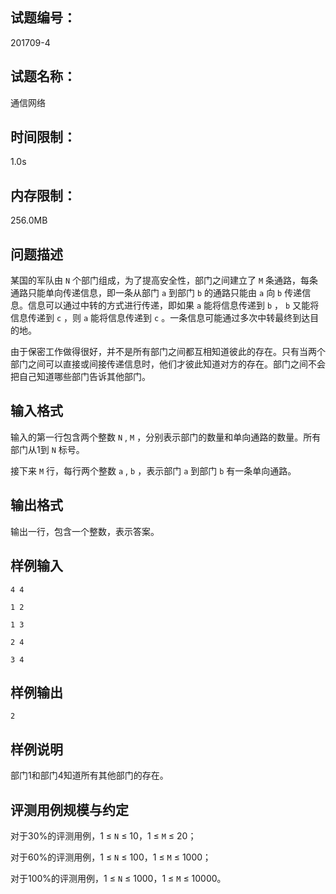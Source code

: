 ## 试题编号：

201709-4

## 试题名称：

通信网络

## 时间限制：

1.0s

## 内存限制：

256.0MB

## 问题描述

某国的军队由 `N` 个部门组成，为了提高安全性，部门之间建立了 `M` 条通路，每条通路只能单向传递信息，即一条从部门 `a` 到部门 `b` 的通路只能由 `a` 向 `b` 传递信息。信息可以通过中转的方式进行传递，即如果 `a` 能将信息传递到 `b` ， `b` 又能将信息传递到 `c` ，则 `a` 能将信息传递到 `c` 。一条信息可能通过多次中转最终到达目的地。

由于保密工作做得很好，并不是所有部门之间都互相知道彼此的存在。只有当两个部门之间可以直接或间接传递信息时，他们才彼此知道对方的存在。部门之间不会把自己知道哪些部门告诉其他部门。



## 输入格式

输入的第一行包含两个整数 `N` ,  `M` ，分别表示部门的数量和单向通路的数量。所有部门从1到 `N` 标号。

接下来 `M` 行，每行两个整数 `a` ,  `b` ，表示部门 `a` 到部门 `b` 有一条单向通路。

## 输出格式

输出一行，包含一个整数，表示答案。

## 样例输入

```
4 4

1 2

1 3

2 4

3 4
```

## 样例输出

```
2
```

## 样例说明

部门1和部门4知道所有其他部门的存在。

## 评测用例规模与约定

对于30%的评测用例，1 ≤  `N`  ≤ 10，1 ≤  `M`  ≤ 20；

对于60%的评测用例，1 ≤  `N`  ≤ 100，1 ≤  `M`  ≤ 1000；

对于100%的评测用例，1 ≤  `N`  ≤ 1000，1 ≤  `M`  ≤ 10000。